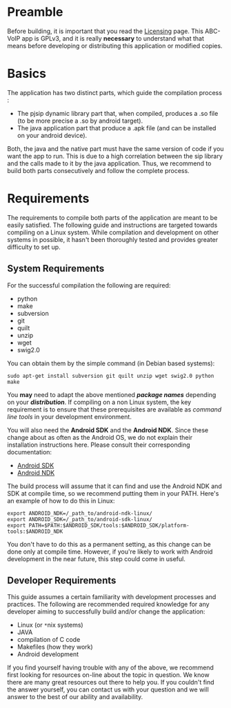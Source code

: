# Preamble #

Before building, it is important that you read the [Licensing](Licensing.md) page. This ABC-VoIP app is GPLv3, and it is really **necessary** to understand what that means before developing or distributing this application or modified copies.

# Basics #

The application has two distinct parts, which guide the compilation process :

  * The pjsip dynamic library part that, when compiled, produces a .so file (to be more precise a .so by android target).
  * The java application part that produce a .apk file (and can be installed on your android device).

Both, the java and the native part must have the same version of code if you want the app to run. This is due to a high correlation between the sip library and the calls made to it by the java application. Thus, we recommend to build both parts consecutively and follow the complete process.


# Requirements #

The requirements to compile both parts of the application are meant to be easily satisfied. The following guide and instructions are targeted towards compiling on a Linux system. While compilation and development on other systems in possible, it hasn't been thoroughly tested and provides greater difficulty to set up.

## System Requirements ##

For the successful compilation the following are required:
  * python
  * make
  * subversion
  * git
  * quilt
  * unzip
  * wget
  * swig2.0

You can obtain them by the simple command (in Debian based systems):
```
sudo apt-get install subversion git quilt unzip wget swig2.0 python make
```

You **may** need to adapt the above mentioned _**package names**_ depending on your _**distribution**_. If compiling on a non Linux system, the key requirement is to ensure that these prerequisites are available as _command line tools_ in your development environment.


You will also need the **Android SDK** and the **Android NDK**. Since these change about as often as the Android OS, we do not explain their installation instructions here. Please consult their corresponding documentation:
  * [Android SDK](http://developer.android.com/sdk/installing.html)
  * [Android NDK](http://developer.android.com/sdk/ndk/index.html)

The build process will assume that it can find and use the Android NDK and SDK at compile time, so we recommend putting them in your PATH. Here's an example of how to do this in Linux:
```
export ANDROID_NDK=/_path_to/android-ndk-linux/
export ANDROID_SDK=/_path_to/android-sdk-linux/
export PATH=$PATH:$ANDROID_SDK/tools:$ANDROID_SDK/platform-tools:$ANDROID_NDK
```

You don't have to do this as a permanent setting, as this change can be done only at compile time. However, if you're likely to work with Android development in the near future, this step could come in useful.


## Developer Requirements ##

This guide assumes a certain familiarity with development processes and practices. The following are recommended required knowledge for any developer aiming to successfully build and/or change the application:
  * Linux (or `*`nix systems)
  * JAVA
  * compilation of C code
  * Makefiles (how they work)
  * Android development

If you find yourself having trouble with any of the above, we recommend first looking for resources on-line about the topic in question. We know there are many great resources out there to help you. If you couldn't find the answer yourself, you can contact us with your question and we will answer to the best of our ability and availability.